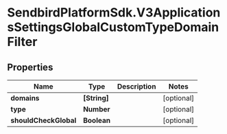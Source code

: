 # SendbirdPlatformSdk.V3ApplicationsSettingsGlobalCustomTypeDomainFilter

## Properties

Name | Type | Description | Notes
------------ | ------------- | ------------- | -------------
**domains** | **[String]** |  | [optional] 
**type** | **Number** |  | [optional] 
**shouldCheckGlobal** | **Boolean** |  | [optional] 



